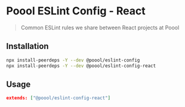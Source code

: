 # Poool ESLint Config - React

> Common ESLint rules we share between React projects at Poool

## Installation

```bash
npx install-peerdeps -Y --dev @poool/eslint-config
npx install-peerdeps -Y --dev @poool/eslint-config-react
```

## Usage

```json
extends: ["@poool/eslint-config-react"]
```
